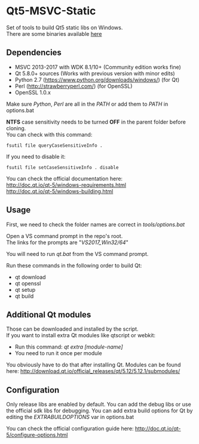 # **Qt5-MSVC-Static**

Set of tools to build Qt5 static libs on Windows.  
There are some binaries available [here](https://ci.appveyor.com/project/fpoussin/qt5-msvc-static/build/artifacts)

## Dependencies

 - MSVC 2013-2017 with WDK 8.1/10+ (Community edition works fine)
 - Qt 5.8.0+ sources (Works with previous version with minor edits)
 - Python 2.7 (https://www.python.org/downloads/windows/) (for Qt)
 - Perl (http://strawberryperl.com/) (for OpenSSL)
 - OpenSSL 1.0.x

Make sure *Python*, *Perl* are all in the *PATH* or add them to *PATH* in options.bat  

**NTFS** case sensitivity needs to be turned **OFF** in the parent folder before cloning.  
You can check with this command:  
```
fsutil file queryCaseSensitiveInfo .
```
If you need to disable it:
```
fsutil file setCaseSensitiveInfo . disable
```

You can check the official documentation here:  
http://doc.qt.io/qt-5/windows-requirements.html  
http://doc.qt.io/qt-5/windows-building.html  

## Usage

First, we need to check the folder names are correct in *tools/options.bat*  

Open a VS command prompt in the repo's root.  
The links for the prompts are "*VS2017_Win32/64*"

You will need to run *qt.bat* from the VS command prompt.

Run these commands in the following order to build Qt:
 - qt download
 - qt openssl
 - qt setup
 - qt build

## Additional Qt modules

Those can be downloaded and installed by the script.  
If you want to install extra Qt modules like qtscript or webkit:
- Run this command: *qt extra [module-name]*
- You need to run it once per module

You obviously have to do that after installing Qt.
Modules can be found here: http://download.qt.io/official_releases/qt/5.12/5.12.1/submodules/

## Configuration

Only release libs are enabled by default. 
You can add the debug libs or use the official sdk libs for debugging.
You can add extra build options for Qt by editing the *EXTRABUILDOPTIONS* var in options.bat


You can check the official configuration guide here:
http://doc.qt.io/qt-5/configure-options.html
